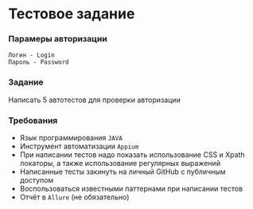 # Тестовое задание 
### Парамеры авторизации
```
Логин - Login
Пароль - Password
```
### Задание
Написать 5 автотестов для проверки авторизации
### Требования
- Язык программирования `JAVA`
- Инструмент автоматизации `Appium`
- При написании тестов надо показать использование CSS и Xpath локаторы, а также использование регулярных выражений
- Написанные тесты закинуть на личный GitHub с публичным доступом
- Воспользоваться известными паттернами при написании тестов
- Отчёт в `Allure` (не обязательно)
